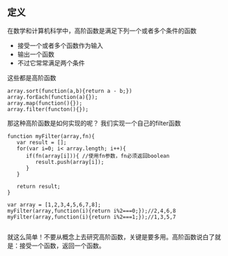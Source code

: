## 定义
在数学和计算机科学中，高阶函数是满足下列一个或者多个条件的函数
- 接受一个或者多个函数作为输入
- 输出一个函数
- 不过它常常满足两个条件

这些都是高阶函数
```
array.sort(function(a,b){return a - b;})
array.forEach(function(a){});
array.map(function(){});
array.filter(functon(){});
```

那这种高阶函数是如何实现的呢？ 我们实现一个自己的filter函数
```
function myFilter(array,fn){
   var result = [];
   for(var i=0; i< array.length; i++){
      if(fn(array[i])){ //使用fn参数，fn必须返回boolean
         result.push(array[i]);
      }
   }
   
   return result;
}

var array = [1,2,3,4,5,6,7,8];
myFilter(array,function(i){return i%2===0;});//2,4,6,8
myFilter(array,function(i){return i%2===1;});//1,3,5,7


```
就这么简单！不要从概念上去研究高阶函数，关键是要多用。高阶函数说白了就是：接受一个函数，返回一个函数。
